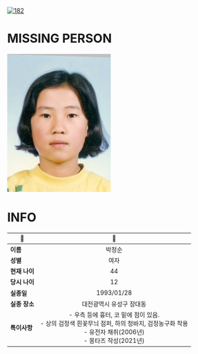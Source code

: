 [![182](https://img.shields.io/badge/%EC%8B%A4%EC%A2%85%EC%8B%A0%EA%B3%A0%EB%8A%94%20%EA%B5%AD%EB%B2%88%EC%97%86%EC%9D%B4-182-blue)](http://safe182.go.kr/index.do)

# MISSING PERSON

<img src="./missing_person.jpg">

# INFO

|🔑|💎|
|--|:--:|
|**이름**|박정순|
|**성별**|여자|
|**현재 나이**|44|
|**당시 나이**|12|
|**실종일**|1993/01/28|
|**실종 장소**|대전광역시 유성구 장대동 |
|**특이사항**|- 우측 등에 흉터, 코 밑에 점이 있음.</br>- 상의 검정색 흰꽃무늬 점퍼, 하의 청바지, 검정농구화 착용 </br>- 유전자 채취(2006년)</br>- 몽타즈 작성(2021년)|
